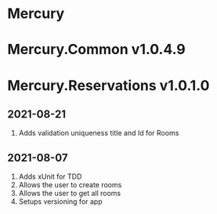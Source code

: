 # Mercury

# Mercury.Common v1.0.4.9
# Mercury.Reservations v1.0.1.0

## 2021-08-21
1. Adds validation uniqueness title and Id for Rooms

## 2021-08-07
1. Adds xUnit for TDD
2. Allows the user to create rooms
3. Allows the user to get all rooms
4. Setups versioning for app